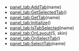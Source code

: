 - [panel_tab:AddTab](nil)(name)
- [panel_tab:GetSelectedTab](nil)()
- [panel_tab:GetTab](nil)(name)
- [panel_tab:Initialize](nil)()
- [panel_tab:IsTabSelected](nil)(name)
- [panel_tab:OnLayout](nil)(S, skin)
- [panel_tab:OnSelectTab](nil)()
- [panel_tab:SelectTab](nil)(name)